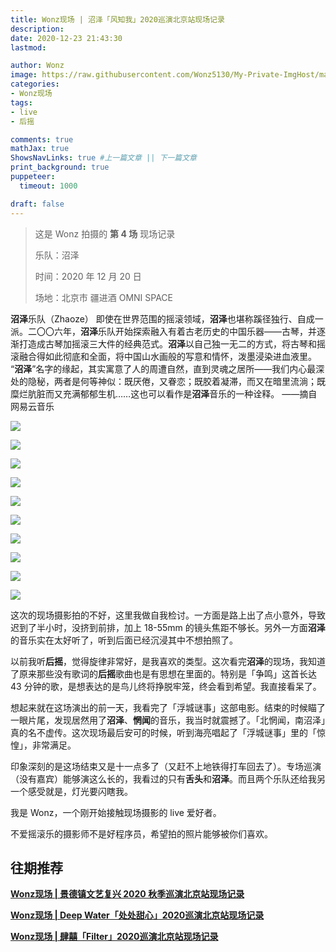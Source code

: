 ```yaml
---
title: Wonz现场 | 沼泽「风知我」2020巡演北京站现场记录
description: 
date: 2020-12-23 21:43:30
lastmod:

author: Wonz
image: https://raw.githubusercontent.com/Wonz5130/My-Private-ImgHost/master/img/%E5%BE%AE%E4%BF%A1%E5%9B%BE%E7%89%87_20201223214637.jpg
categories:
- Wonz现场
tags:
- live
- 后摇

comments: true
mathJax: true
ShowsNavLinks: true #上一篇文章 || 下一篇文章
print_background: true
puppeteer:
  timeout: 1000

draft: false
---
```

> 这是 Wonz 拍摄的 **第 4 场** 现场记录
>
> 乐队：沼泽
>
> 时间：2020 年 12 月 20 日
>
> 场地：北京市 疆进酒 OMNI SPACE

**沼泽**乐队（Zhaoze） 即使在世界范围的摇滚领域，**沼泽**也堪称蹊径独行、自成一派。二〇〇六年，**沼泽**乐队开始探索融入有着古老历史的中国乐器——古琴，并逐渐打造成古琴加摇滚三大件的经典范式。**沼泽**以自己独一无二的方式，将古琴和摇滚融合得如此彻底和全面，将中国山水画般的写意和情怀，泼墨浸染进血液里。  “**沼泽**”名字的缘起，其实寓意了人的周遭自然，直到灵魂之居所——我们内心最深处的隐秘，两者是何等神似：既厌倦，又眷恋；既胶着凝滞，而又在暗里流淌；既糜烂肮脏而又充满郁郁生机……这也可以看作是**沼泽**音乐的一种诠释。 ——摘自网易云音乐

![](https://raw.githubusercontent.com/Wonz5130/My-Private-ImgHost/master/img/%E5%BE%AE%E4%BF%A1%E5%9B%BE%E7%89%87_20201223213657.jpg)

![](https://raw.githubusercontent.com/Wonz5130/My-Private-ImgHost/master/img/%E5%BE%AE%E4%BF%A1%E5%9B%BE%E7%89%87_20201223213718.jpg)

![](https://raw.githubusercontent.com/Wonz5130/My-Private-ImgHost/master/img/%E5%BE%AE%E4%BF%A1%E5%9B%BE%E7%89%87_20201223213904.jpg)

![](https://raw.githubusercontent.com/Wonz5130/My-Private-ImgHost/master/img/%E5%BE%AE%E4%BF%A1%E5%9B%BE%E7%89%87_20201223213742.jpg)

![](https://raw.githubusercontent.com/Wonz5130/My-Private-ImgHost/master/img/%E5%BE%AE%E4%BF%A1%E5%9B%BE%E7%89%87_20201223213758.jpg)

![](https://raw.githubusercontent.com/Wonz5130/My-Private-ImgHost/master/img/%E5%BE%AE%E4%BF%A1%E5%9B%BE%E7%89%87_20201223213859.jpg)

![](https://raw.githubusercontent.com/Wonz5130/My-Private-ImgHost/master/img/%E5%BE%AE%E4%BF%A1%E5%9B%BE%E7%89%87_20201223213632.jpg)

![](https://raw.githubusercontent.com/Wonz5130/My-Private-ImgHost/master/img/%E5%BE%AE%E4%BF%A1%E5%9B%BE%E7%89%87_20201223213646.jpg)

![](https://raw.githubusercontent.com/Wonz5130/My-Private-ImgHost/master/img/%E5%BE%AE%E4%BF%A1%E5%9B%BE%E7%89%87_20201223213854.jpg)

![](https://raw.githubusercontent.com/Wonz5130/My-Private-ImgHost/master/img/%E5%BE%AE%E4%BF%A1%E5%9B%BE%E7%89%87_20201223213911.jpg)

这次的现场摄影拍的不好，这里我做自我检讨。一方面是路上出了点小意外，导致迟到了半小时，没挤到前排，加上 18-55mm 的镜头焦距不够长。另外一方面**沼泽**的音乐实在太好听了，听到后面已经沉浸其中不想拍照了。

以前我听**后摇**，觉得旋律非常好，是我喜欢的类型。这次看完**沼泽**的现场，我知道了原来那些没有歌词的**后摇**歌曲也是有思想在里面的。特别是「争鸣」这首长达 43 分钟的歌，是想表达的是鸟儿终将挣脱牢笼，终会看到希望。我直接看呆了。

想起来就在这场演出的前一天，我看完了「浮城谜事」这部电影。结束的时候瞄了一眼片尾，发现居然用了**沼泽**、**惘闻**的音乐，我当时就震撼了。「北惘闻，南沼泽」真的名不虚传。这次现场最后安可的时候，听到海亮唱起了「浮城谜事」里的「惊惶」，非常满足。

印象深刻的是这场结束又是十一点多了（又赶不上地铁得打车回去了）。专场巡演（没有嘉宾）能够演这么长的，我看过的只有**舌头**和**沼泽**。而且两个乐队还给我另一个感受就是，灯光要闪瞎我。

我是 Wonz，一个刚开始接触现场摄影的 live 爱好者。

不爱摇滚乐的摄影师不是好程序员，希望拍的照片能够被你们喜欢。

## 往期推荐

[**Wonz现场 | 景德镇文艺复兴 2020 秋季巡演北京站现场记录**](https://wonz.wang/2020/09/25/324-jingdezhenwenyifuxing/)

[**Wonz现场 | Deep Water「处处甜心」2020巡演北京站现场记录**](https://wonz.wang/2020/12/15/333-deepwater/)

[**Wonz现场 | 肆囍「Filter」2020巡演北京站现场记录**](https://wonz.wang/2020/12/16/334-sixi/)
